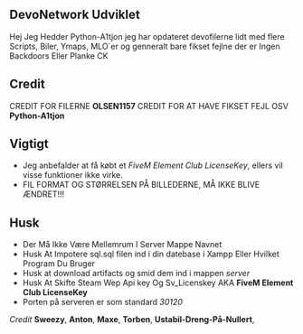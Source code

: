 ## DevoNetwork Udviklet
Hej Jeg Hedder Python-A1tjon jeg har opdateret devofilerne lidt med flere Scripts, Biler, Ymaps, MLO´er og genneralt bare fikset fejlne 
der er Ingen Backdoors Eller Planke CK

## Credit
CREDIT FOR FILERNE **OLSEN1157** CREDIT FOR AT HAVE FIKSET FEJL OSV **Python-A1tjon**

## Vigtigt
- Jeg anbefalder at få købt et *FiveM Element Club LicenseKey*, ellers vil visse funktioner ikke virke.
- FIL FORMAT OG STØRRELSEN PÅ BILLEDERNE, MÅ IKKE BLIVE ÆNDRET!!!

## Husk
- Der Må Ikke Være Mellemrum I Server Mappe Navnet 
- Husk At Impotere sql.sql filen ind i din datebase i Xampp Eller Hvilket Program Du Bruger
- Husk at download artifacts og smid dem ind i mappen *server*
- Husk At Skifte Steam Wep Api key Og Sv_Licenskey AKA **FiveM Element Club LicenseKey**
- Porten på serveren er som standard *30120*

*Credit*
**Sweezy**,
**Anton**,
**Maxe**,
**Torben**,
**Ustabil-Dreng-På-Nullert**,
